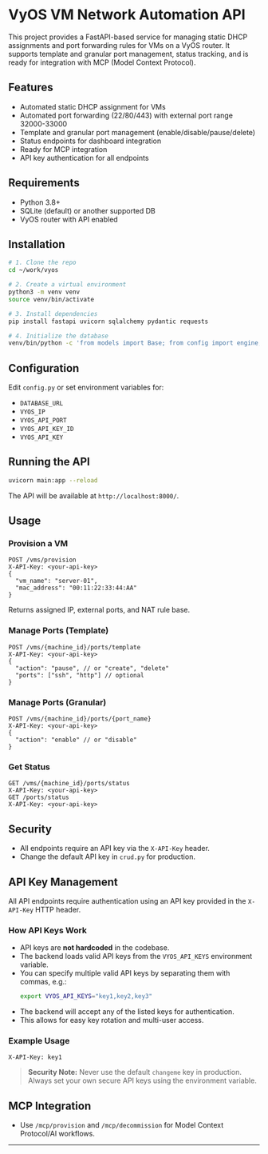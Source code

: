 # VyOS VM Network Automation API

This project provides a FastAPI-based service for managing static DHCP assignments and port forwarding rules for VMs on a VyOS router. It supports template and granular port management, status tracking, and is ready for integration with MCP (Model Context Protocol).

## Features
- Automated static DHCP assignment for VMs
- Automated port forwarding (22/80/443) with external port range 32000-33000
- Template and granular port management (enable/disable/pause/delete)
- Status endpoints for dashboard integration
- Ready for MCP integration
- API key authentication for all endpoints

## Requirements
- Python 3.8+
- SQLite (default) or another supported DB
- VyOS router with API enabled

## Installation
```bash
# 1. Clone the repo
cd ~/work/vyos

# 2. Create a virtual environment
python3 -m venv venv
source venv/bin/activate

# 3. Install dependencies
pip install fastapi uvicorn sqlalchemy pydantic requests

# 4. Initialize the database
venv/bin/python -c 'from models import Base; from config import engine; Base.metadata.create_all(bind=engine)'
```

## Configuration
Edit `config.py` or set environment variables for:
- `DATABASE_URL`
- `VYOS_IP`
- `VYOS_API_PORT`
- `VYOS_API_KEY_ID`
- `VYOS_API_KEY`

## Running the API
```bash
uvicorn main:app --reload
```
The API will be available at `http://localhost:8000/`.

## Usage

### Provision a VM
```http
POST /vms/provision
X-API-Key: <your-api-key>
{
  "vm_name": "server-01",
  "mac_address": "00:11:22:33:44:AA"
}
```
Returns assigned IP, external ports, and NAT rule base.

### Manage Ports (Template)
```http
POST /vms/{machine_id}/ports/template
X-API-Key: <your-api-key>
{
  "action": "pause", // or "create", "delete"
  "ports": ["ssh", "http"] // optional
}
```

### Manage Ports (Granular)
```http
POST /vms/{machine_id}/ports/{port_name}
X-API-Key: <your-api-key>
{
  "action": "enable" // or "disable"
}
```

### Get Status
```http
GET /vms/{machine_id}/ports/status
X-API-Key: <your-api-key>
GET /ports/status
X-API-Key: <your-api-key>
```

## Security
- All endpoints require an API key via the `X-API-Key` header.
- Change the default API key in `crud.py` for production.

## API Key Management

All API endpoints require authentication using an API key provided in the `X-API-Key` HTTP header.

### How API Keys Work
- API keys are **not hardcoded** in the codebase.
- The backend loads valid API keys from the `VYOS_API_KEYS` environment variable.
- You can specify multiple valid API keys by separating them with commas, e.g.:
  ```bash
  export VYOS_API_KEYS="key1,key2,key3"
  ```
- The backend will accept any of the listed keys for authentication.
- This allows for easy key rotation and multi-user access.

### Example Usage
```http
X-API-Key: key1
```

> **Security Note:** Never use the default `changeme` key in production. Always set your own secure API keys using the environment variable.

## MCP Integration
- Use `/mcp/provision` and `/mcp/decommission` for Model Context Protocol/AI workflows.

---
